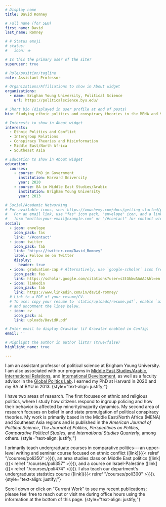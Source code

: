 ```yaml
---
# Display name
title: David Romney

# Full name (for SEO)
first_name: David
last_name: Romney

# # Status emoji
# status:
#   icon: ☕️

# Is this the primary user of the site?
superuser: true

# Role/position/tagline
role: Assistant Professor

# Organizations/Affiliations to show in About widget
organizations:
  - name: Brigham Young University, Political Science
    url: https://politicalscience.byu.edu/

# Short bio (displayed in user profile at end of posts)
bio: Studying ethnic politics and conspiracy theories in the MENA and SE Asia regions.

# Interests to show in About widget
interests:
  - Ethnic Politics and Conflict
  - Intergroup Relations
  - Conspiracy Theories and Misinformation
  - Middle East/North Africa
  - Southeast Asia

# Education to show in About widget
education:
  courses:
    - course: PhD in Government
      institution: Harvard University
      year: 2020
    - course: BA in Middle East Studies/Arabic
      institution: Brigham Young University
      year: 2013

# Social/Academic Networking
# For available icons, see: https://wowchemy.com/docs/getting-started/page-builder/#icons
#   For an email link, use "fas" icon pack, "envelope" icon, and a link in the
#   form "mailto:your-email@example.com" or "/#contact" for contact widget.
social:
  - icon: envelope
    icon_pack: fas
    link: '/#contact'
  - icon: twitter
    icon_pack: fab
    link: "https://twitter.com/David_Romney"
    label: Follow me on Twitter
    display:
      header: true
  - icon: graduation-cap # Alternatively, use `google-scholar` icon from `ai` icon pack
    icon_pack: fas
    link: https://scholar.google.com/citations?user=s3tGkkwAAAAJ&hl=en
  - icon: linkedin
    icon_pack: fab
    link: https://www.linkedin.com/in/david-romney/
  # Link to a PDF of your resume/CV.
  # To use: copy your resume to `static/uploads/resume.pdf`, enable `ai` icons in `params.yaml`,
  # and uncomment the lines below.
  - icon: cv
    icon_pack: ai
    link: uploads/DavidR.pdf

# Enter email to display Gravatar (if Gravatar enabled in Config)
email: ''

# Highlight the author in author lists? (true/false)
highlight_name: true

---
```

I am an assistant professor of political science at Brigham Young University. I am also associated with our programs in [Middle East Studies/Arabic](https://kennedy.byu.edu/middle-east-studies-arabic), [International Relations](https://kennedy.byu.edu/international-relations), and [International Development](https://kennedy.byu.edu/international-development), as well as a faculty advisor in the [Global Politics Lab](https://gpl.byu.edu/). I earned my PhD at Harvard in 2020 and my BA at BYU in 2013.
{style="text-align: justify;"}

I have two areas of research. The first focuses on ethnic and religious politics, where I study how citizens respond to ingroup policing and how their behavior is affected by minority/majority dynamics. My second area of research focuses on belief in and state promulgation of political conspiracy theories. My work is primarily based in the Middle East/North Africa (MENA) and Southeast Asia regions and is published in the *American Journal of Political Science*, *The Journal of Politics*, *Perspectives on Politics*, *Comparative Political Studies*, and *International Studies Quarterly*, among others.
{style="text-align: justify;"}

I primarily teach undergraduate courses in comparative politics---an upper-level writing and seminar course focused on ethnic conflict ([link]({{< relref "/courses/poli350" >}})), an area studies class on Middle East politics ([link]({{< relref "/courses/poli357" >}})), and a course on Israel-Palestine ([link]({{< relref "/courses/poli474" >}})). I also teach our department's undergraduate statistics course ([link]({{< relref "/courses/poli300" >}})).
{style="text-align: justify;"}

Scroll down or click on "Current Work" to see my recent publications; please feel free to reach out or visit me during office hours using the information at the bottom of this page.
{style="text-align: justify;"}
